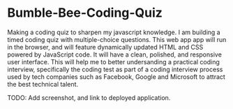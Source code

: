 # Bumble-Bee-Coding-Quiz
Making a coding quiz to sharpen my javascript knowledge.  I am building a timed coding quiz with multiple-choice questions. This web app app will run in the browser, and will feature dynamically updated HTML and CSS powered by JavaScript code. It will have a clean, polished, and responsive user interface. This will help me to better undersanding a practical coding interview, specifically the coding test as part of a coding interview process used by tech companies such as Facebook, Google and Microsoft to attract the best technical talent.

TODO: Add screenshot, and link to deployed application.

